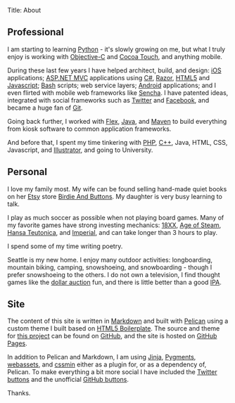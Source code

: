 Title: About

Professional
----------

I am starting to learning [Python][] - it's slowly growing on me, but what I
truly enjoy is working with [Objective-C][] and [Cocoa Touch][], and anything
mobile.

During these last few years I have helped architect, build, and design: [iOS][]
applications; [ASP.NET MVC][] applications using [C#][], [Razor][], [HTML5][]
and [Javascript][]; [Bash][] scripts; web service layers; [Android][]
applications; and I even flirted with mobile web frameworks like [Sencha][].
I have patented ideas, integrated with social frameworks such as [Twitter][] and
[Facebook][], and became a huge fan of [Git][].

Going back further, I worked with [Flex][], [Java][], and [Maven][] to build
everything from kiosk software to common application frameworks.

And before that, I spent my time tinkering with [PHP][], [C++][], Java, HTML,
CSS, Javascript, and [Illustrator][], and going to University.

Personal
----------

<!-- ![Profile Picture][] -->

I love my family most. My wife can be found selling hand-made quiet books on her
[Etsy][] store [Birdie And Buttons][]. My daughter is very busy learning to
talk.

I play as much soccer as possible when not playing board games. Many of my
favorite games have strong investing mechanics: [18XX][], [Age of Steam][],
[Hansa Teutonica][], and [Imperial][], and can take longer than 3 hours to play.

I spend some of my time writing poetry.

Seattle is my new home. I enjoy many outdoor activities: longboarding, mountain
biking, camping, snowshoeing, and snowboarding - though I prefer snowshoeing to
the others. I do not own a television, I find thought games like the
[dollar auction][] fun, and there is little better than a good [IPA][].

Site
----------

The content of this site is written in [Markdown][] and built with [Pelican][]
using a custom theme I built based on [HTML5 Boilerplate][]. The source and
theme for [this project][] can be found on [GitHub][], and the site is hosted
on [GitHub Pages][].

In addition to Pelican and Markdown, I am using [Jinja][], [Pygments][],
[webassets][], and [cssmin][] either as a plugin for, or as a dependency of,
Pelican. To make everything a bit more social I have included the
[Twitter buttons][] and the unofficial [GitHub buttons][].

Thanks.

[profile picture]: /theme/images/profile-picture.png "Profile Picture"

[android]: http://developer.android.com "Android"
[asp.net mvc]: http://www.asp.net/mvc "ASP.NET MVC"
[bash]: http://www.gnu.org/software/bash/manual/bashref.html "Bash"
[cocoa touch]: https://developer.apple.com/technologies/ios/cocoa-touch.html "Cocoa Touch"
[c#]: http://msdn.microsoft.com/en-us/vstudio/hh341490.aspx "C#"
[c++]: http://www.cplusplus.com "C++"
[facebook]: https://developers.facebook.com "Facebook"
[flex]: http://www.adobe.com/products/flex.html "Flex"
[git]: http://git-scm.com "Git"
[html5]: http://www.w3schools.com/html5/ "HTML5"
[illustrator]: http://www.adobe.com/products/illustrator.html "Illustrator"
[iOS]: http://developer.apple.com/technologies/ios/ "iOS"
[java]: http://www.oracle.com/technetwork/java/index.html "Java"
[javascript]: http://www.w3schools.com/js/ "Javascript"
[maven]: http://maven.apache.org "Maven"
[objective-c]: http://developer.apple.com/library/mac/#documentation/Cocoa/Conceptual/ProgrammingWithObjectiveC/Introduction/Introduction.html "Objective-C"
[php]: http://php.net "PHP"
[python]: http://www.python.org "Python"
[razor]: http://www.asp.net/web-pages/tutorials/basics/2-introduction-to-asp-net-web-programming-using-the-razor-syntax "Razor"
[sencha]: http://www.sencha.com "Sencha"
[twitter]: http://dev.twitter.com/ "Twitter"

[18xx]: http://boardgamegeek.com/wiki/page/18xx "18XX"
[age of steam]: http://boardgamegeek.com/boardgame/4098/age-of-steam "Age of Steam"
[birdie and buttons]: http://www.etsy.com/shop/BirdieAndButtons "Birdie And Buttons"
[dollar auction]: http://en.wikipedia.org/wiki/Dollar_auction "Dollar Auction"
[etsy]: http://www.etsy.com "Etsy"
[hansa teutonica]: http://boardgamegeek.com/boardgame/43015/hansa-teutonica "Hansa Teutonica"
[imperial]: http://boardgamegeek.com/boardgame/24181/imperial "Imperial"
[ipa]: http://en.wikipedia.org/wiki/India_Pale_Ale "IPA"

[cssmin]: https://github.com/zacharyvoase/cssmin "cssmin"
[github]: http://github.com "GitHub"
[github buttons]: http://ghbtns.com "GitHub Buttons"
[github pages]: http://pages.github.com "GitHub Pages"
[html5 boilerplate]: http://html5boilerplate.com "HTML5 Boilerplate"
[jinja]: http://jinja.pocoo.org "Jinja"
[markdown]: http://daringfireball.net/projects/markdown/ "Markdown"
[pelican]: http://blog.getpelican.com "Pelican"
[pygments]: http://pygments.org "Pygments"
[this project]: https://github.com/michaelreneer/michaelreneer.github.com "This Project"
[twitter buttons]: https://twitter.com/about/resources/buttons "Twitter Buttons"
[webassets]: https://github.com/miracle2k/webassets "webassets"
